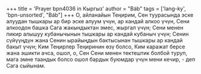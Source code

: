 +++
title = 'Prayer bpn4036 in Кыргыз'
author = "Báb"
tags = ['lang-ky', 'bpn-unsorted', "Báb"]
+++
О, айланайын Теңирим, Сен туурасында эске алуудан тышкары ар бир эске алуум үчүн, ар кандай алкоо үчүн, Сени алкоодон башка Сага жакындыктан эмес, жыргал үчүн; Сени менен пикир алышуу кубанычынын тышкары ар кандай кубаныч үчүн; Сенин сүйүүңдүн жана Сенин ырайыңдын бактысынан тышкары ар кандай бакыт үчүн; Ким Теңирлер Теңиринин өзү болсо, Ким каражат берсе жана эшикти ачса, ошол, о, Сен Сени менен тектештик болбой туруп, мага эмне таандык болсо ошол бардык буюмдар үчүн мени кечир, - деп Сага сыйынам.

